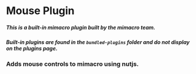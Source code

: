 # Mouse Plugin
##### This is a built-in mimacro plugin built by the mimacro team.
##### Built-in plugins are found in the `bundled-plugins` folder and do not display on the plugins page.
### Adds mouse controls to mimacro using nutjs.